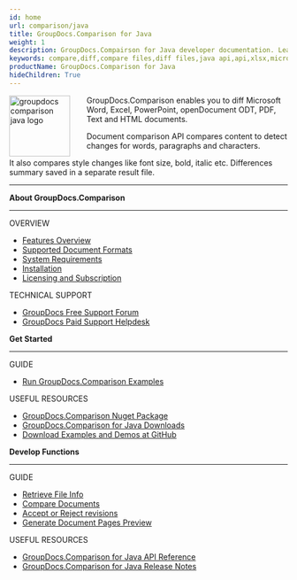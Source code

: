 ```yaml
---
id: home
url: comparison/java
title: GroupDocs.Comparison for Java
weight: 1
description: GroupDocs.Compairson for Java developer documentation. Learn how to diff docx, pptx, and pdf files using Java.
keywords: compare,diff,compare files,diff files,java api,api,xlsx,microsoft word,docx,pptx,pdf,java
productName: GroupDocs.Comparison for Java
hideChildren: True
---
```

<img src="comparison/java/images/home.png" alt="groupdocs comparison java logo" align="left" style="width:110px; margin: 0 30px 0 0"/>

GroupDocs.Comparison enables you to diff Microsoft Word, Excel, PowerPoint, openDocument ODT, PDF, Text and HTML documents. 

Document comparison API compares content to detect changes for words, paragraphs and characters. 

It also compares style changes like font size, bold, italic etc. Differences summary saved in a separate result file.

------

<div class="row">
	<div class="col-md-4">
		<p><b>About GroupDocs.Comparison</b></p>
		<hr><p>OVERVIEW</p></hr>
		<ul>
			<li><a href='{{< ref "comparison/java/getting-started/features-overview" >}}'>Features Overview</a></li>
			<li><a href='{{< ref "comparison/java/getting-started/supported-document-formats" >}}'>Supported Document Formats</a></li>
			<li><a href='{{< ref "comparison/java/getting-started/system-requirements" >}}'>System Requirements</a></li>
			<li><a href='{{< ref "comparison/java/getting-started/installation" >}}'>Installation</a></li>
			<li><a href='{{< ref "comparison/java/getting-started/evaluation-limitations-and-licensing-of-groupdocs.comparison.md" >}}'>Licensing and Subscription</a></li>
		</ul>
		<p>TECHNICAL SUPPORT</p>
		<ul>
			<li><a href="https://forum.groupdocs.com/">GroupDocs Free Support Forum</a></li>
			<li><a href="https://helpdesk.groupdocs.com/">GroupDocs Paid Support Helpdesk</a></li>
		</ul>
	</div>
	<div class="col-md-4">
		<p><b>Get Started</b></p>
			<hr><p>GUIDE</p></hr>
			<ul>
				<li><a href='{{< ref "comparison/java/getting-started/how-to-run-examples" >}}'>Run GroupDocs.Comparison Examples</a></li>
			</ul>
			<p>USEFUL RESOURCES</p>
			<ul>
				<li><a href="https://www.nuget.org/packages/groupdocs.comparison">GroupDocs.Comparison Nuget Package</a></li>
				</li><li><a href="https://downloads.groupdocs.com/comparison/java">GroupDocs.Comparison for Java Downloads</a></li>
				<li><a href="https://github.com/groupdocs-comparison/GroupDocs.Comparison-for-Java">Download Examples and Demos at GitHub</a></li>
			</ul>
	</div>
	<div class="col-md-4">
		<p><b>Develop Functions</b></p>
			<hr><p>GUIDE</p></hr>
			<ul>
				<li><a href='{{< ref "comparison/java/developer-guide/basic-usage/get-file-info" >}}'>Retrieve File Info</a></li>
				<li><a href='{{< ref "comparison/java/developer-guide/basic-usage/compare-documents" >}}'>Compare Documents</a></li>
				<li><a href='{{< ref "comparison/java/developer-guide/advanced-usage/accept-or-reject-revisions" >}}'>Accept or Reject revisions</a></li>
				<li><a href='{{< ref "comparison/java/developer-guide/advanced-usage/generate-document-pages-preview" >}}'>Generate Document Pages Preview</a></li>				
			</ul>
			<p>USEFUL RESOURCES</p>
			<ul>
				<li><a href="https://apireference.groupdocs.com/comparison/java">GroupDocs.Comparison for Java API Reference</a></li>
				<li><a href='{{< ref "comparison/java/release-notes" >}}'>GroupDocs.Comparison for Java Release Notes</a></li>
			</ul>
	</div>
</div>
